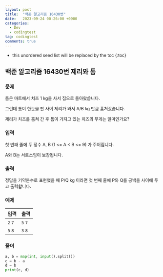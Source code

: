 ```yaml
---
layout: post
title:  "백준 알고리즘 16430번"
date:   2023-09-24 00:26:00 +0900
categories:
  - Dev
  - codingtest
tag: codingtest
comments: true
---
```


* this unordered seed list will be replaced by the toc
{:toc}

## 백준 알고리즘 16430번 제리와 톰

### 문제

톰은 마트에서 치즈 1 kg을 사서 집으로 돌아왔씁니다.

그런데 톰이 한눈을 판 사이 제리가 와서 A/B kg 만큼 훔쳐갔습니다.

제리가 치즈를 훔쳐 간 후 톰이 가지고 있는 치즈의 무게는 얼마인가요?

### 입력

첫 번째 줄에 두 정수 A, B (1 <= A < B <= 9) 가 주어집니다.

A와 B는 서로소임이 보장됩니다.

### 출력

정답을 기약분수로 표현했을 때 P/Q kg 이라면 첫 번째 줄에 P와 Q를 공백을 사이에 두고 출력합니다.

### 예제

| 입력 | 출력 |
| --- | --- |
| `2` `7` | `5` `7` |
| `5` `8` | `3` `8` |

### 풀이

```py
a, b = map(int, input().split())
c = b - a
d = b
print(c, d)
```